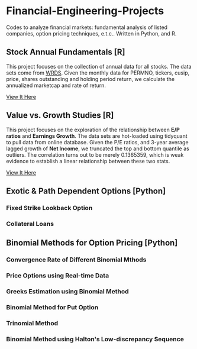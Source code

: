 # Financial-Engineering-Projects
Codes to analyze financial markets: fundamental analysis of listed companies, option pricing techniques, e.t.c.. Written in Python, and R.
## Stock Annual Fundamentals [R]
This project focuses on the collection of annual data for all stocks. The data sets come from [WRDS](https://wrds-web.wharton.upenn.edu/wrds/). Given the monthly data for PERMNO, tickers, cusip, price, shares outstanding and holding period return, we calculate the annualized marketcap and rate of return.

[View It Here](https://cdn.rawgit.com/luoao0417/Financial-Engineering-Projects/39bab55d/annual%20fundamentals%20data/hw3.html)

## Value vs. Growth Studies [R]
This project focuses on the exploration of the relationship between **E/P ratios** and **Earnings Growth**. The data sets are hot-loaded using tidyquant to pull data from online database. Given the P/E ratios, and 3-year average lagged growth of **Net Income**, we truncated the top and bottom quantile as outliers. The correlation turns out to be merely 0.1365359, which is weak evidence to establish a linear relationship between these two stats.

[View It Here](https://cdn.rawgit.com/luoao0417/Financial-Engineering-Projects/ddf9adde/Value%20vs%20Growth/hw6.html)

## Exotic & Path Dependent Options [Python]
### Fixed Strike Lookback Option
### Collateral Loans

## Binomial Methods for Option Pricing [Python]
### Convergence Rate of Different Binomial Mthods
### Price Options using Real-time Data
### Greeks Estimation using Binomial Method
### Binomial Method for Put Option
### Trinomial Method
### Binomial Method using Halton's Low-discrepancy Sequence
